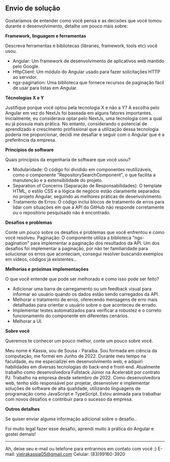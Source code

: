 ## Envio de solução

Gostariamos de entender como você pensa e as decisões que você tomou durante o desenvolvimento, detalhe um pouco mais sobre:

**Framework, linguagem e ferramentas**

Descreva ferramentas e bibliotecas (libraries, framework, tools etc) você usou.
- Angular: Um framework de desenvolvimento de aplicativos web mantido pelo Google.
- HttpClient: Um módulo do Angular usado para fazer solicitações HTTP ao servidor.
- ngx-pagination: Uma biblioteca que fornece recursos de paginação fácil de usar para listas em Angular.

**Técnologias X e Y**

Justifique porque você optou pela tecnologia X e não a Y?
A escolha pelo Angular em vez do NextJs foi baseada em alguns fatores importantes. Inicialmente, eu considerava optar pelo NextJs, uma tecnologia com a qual eu já possuía mais prática. No entanto, considerando o potencial de aprendizado e crescimento profissional que a utilização dessa tecnologia poderia me proporcionar, decidi me desafiar e seguir com o Angular que é a preferência da empresa.

**Princípios de software**

Quais princípios da engenharia de software que você usou?
- Modularidade: O código foi dividido em componentes reutilizáveis, como o componente "RepositorySearchComponent", o que facilita a manutenção e a extensibilidade do projeto.
- Separation of Concerns (Separação de Responsabilidades): O template HTML, o estilo CSS e a lógica de negócio estão claramente separados no projeto Angular, seguindo as melhores práticas de desenvolvimento.
- Tratamento de Erros: O código inclui blocos de tratamento de erros para lidar com situações em que a API do GitHub não responde corretamente ou o repositório pesquisado não é encontrado.

**Desafios e problemas**

Conte um pouco sobre os desafios e problemas que você enfrentou e como você resolveu.
Paginação: O componente utiliza a biblioteca "ngx-pagination" para implementar a paginação dos resultados da API. Um dos desafios foi implementar a paginação, por não ter familiaridade para solucionar os erros que aconteciam, consegui resolver buscando exemplos em vídeos, códigos já existentes…

**Melhorias e próximas implementações**

O que você entende que pode ser melhorado e como isso pode ser feito?
- Adicionar uma barra de carregamento ou um feedback visual para informar ao usuário quando os dados estão sendo carregados da API.
- Melhorar o tratamento de erros, oferecendo mensagens de erro mais detalhadas para orientar o usuário sobre o que aconteceu de errado.
- Implementar testes automatizados para verificar a robustez e o correto funcionamento do componente em diferentes cenários.
- Melhorar a UI.


**Sobre você**

Queremos te conhecer um pouco melhor, conte um pouco sobre você.

Meu nome é Kássia, sou de Sousa - Paraíba. Sou formada em ciência da computação, me formei em Junho de 2022. Durante meu tempo na faculdade, eu me especializei em desenvolvimento web, e adquiri habilidades em diversas tecnologias do back-end e front-end. Atualmente trabalho como desenvolvedora Fullstack Júnior na Acelerabit por contrato PJ. Trabalho na empresa desde setembro de 2022. Como desenvolvedora web, tenho sido responsável por projetar, desenvolver e implementar soluções de software de alta qualidade, utilizando linguagens de programação como JavaScript e TypeScript. Estou animada para trabalhar com novos desafios e contribuir para o sucesso da empresa.

**Outros detalhes**

Se quiser enviar alguma informação adicional sobre o desafio..

Foi muito legal fazer esse desafio, aprendi muito à prática do Angular e gostei demais!

---

Ah, deixe seu e-mail ou telefone para entrarmos em contato com você :) 
E-mail: vieirakassia05@gmail.com
Celular: (83)99160-3920



